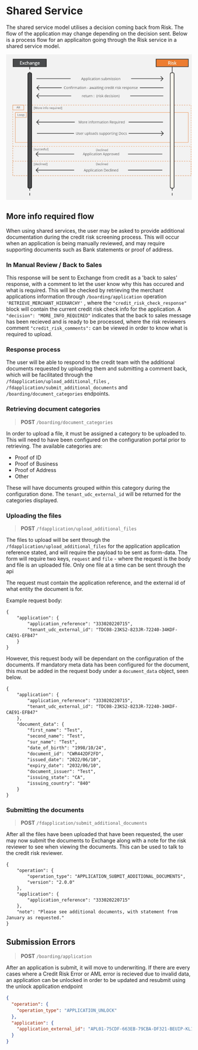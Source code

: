 # Shared Service 

The shared service model utilises a decision coming back from Risk. The flow of the application may change depending on the decision sent. 
Below is a process flow for an applicaiton going through the Risk service in a shared service model.

<!-- !align: center -->
![<img src="risk_sequence.png" width="600"/>](/assets/images/risk_sequence.png)

## More info required flow

When using shared services, the user may be asked to provide additional documentation during the credit risk screening process. 
This will occur when an application is being manually reviewed, and may require supporting documents such as Bank statements or proof of address. 

### In Manual Review / Back to Sales

This response will be sent to Exchange from credit as a 'back to sales' response, with a comment to let the user know why this has occured and what is required.
This will be checked by retrieving the merchant applications information through `/boarding/application` operation `'RETRIEVE_MERCHANT_HIERARCHY'` , where the `"credit_risk_check_response"` block will contain the current credit risk check info for the application. A `"decision": "MORE_INFO_REQUIRED"` indicates that the back to sales message has been recieved and is ready to be processed, where the risk reviewers comment `"credit_risk_comments":` can be viewed in order to know what is required to upload.

### Response process

The user will be able to respond to the credit team with the additional documents requested by uploading them and submitting a comment back, 
which will be facilitated through the `/fdapplication/upload_additional_files` , `/fdapplication/submit_additional_documents` and `/boarding/document_categories` endpoints.

### Retrieving document categories

<!-- theme: info -->
>**POST** `/boarding/document_categories`

In order to upload a file, it must be assigned a category to be uploaded to. This will need to have been configured on the configuration portal prior to retrieving. 
The available categories are: 

- Proof of ID
- Proof of Business
- Proof of Address
- Other

These will have documents grouped within this category during the configuration done. The `tenant_udc_external_id` will be returned for the categories displayed.

### Uploading the files

<!-- theme: info -->
>**POST** `/fdapplication/upload_additional_files`

The files to upload will be sent through the `/fdapplication/upload_additional_files` for the application application reference stated, and will require the payload to be sent as form-data. 
The form will require two keys, `request` and `file` - where the request is the body and file is an uploaded file. Only one file at a time can be sent through the api

The request must contain the application reference, and the external id of what entity the document is for.

Example request body:
```
{
    "application": {
        "application_reference": "333020220715",
        "tenant_udc_external_id": "TDC08-23KS2-823JR-72240-34KDF-CAE91-EFB47"
    }
}
```

However, this request body will be dependant on the configuration of the documents. If mandatory meta data has been configured for the document, this must be added in the request body under a `document_data` object, seen below.

```
{
    "application": {
        "application_reference": "333020220715",
        "tenant_udc_external_id": "TDC08-23KS2-823JR-72240-34KDF-CAE91-EFB47"
    },
    "document_data": {
        "first_name": "Test",
        "second_name": "Test",
        "sur_name": "Test",
        "date_of_birth": "1998/10/24",
        "document_id": "CWR442DF2FD",
        "issued_date": "2022/06/10",
        "expiry_date": "2032/06/10",
        "document_issuer": "Test",
        "issuing_state": "CA",
        "issuing_country": "840"
    }
}
```
### Submitting the documents

<!-- theme: info -->
>**POST** `/fdapplication/submit_additional_documents`

After all the files have been uploaded that have been requested, the user may now submit the documents to Exchange along with a note for the risk reviewer to see when viewing the documents. This can be used to talk to the credit risk reviewer.
```
{
    "operation": {
        "operation_type": "APPLICATION_SUBMIT_ADDITIONAL_DOCUMENTS",
        "version": "2.0.0"
    },
    "application": {
        "application_reference": "333020220715"
    },
    "note": "Please see additional documents, with statement from January as requested."
}
```
## Submission Errors

<!-- theme: info -->
>**POST** `/boarding/application`

After an application is submit, it will move to underwriting. If there are every cases where a Credit Risk Error or AML error is recieved due to invalid data, an application can be unlocked in order to be updated and resubmit using the unlock application endpoint

```json
{
  "operation": {
    "operation_type": "APPLICATION_UNLOCK"
  },
  "application": {
    "application_external_id": "APL01-75CDF-663EB-79CBA-DF321-BEUIP-KL123"
  }
}
```
